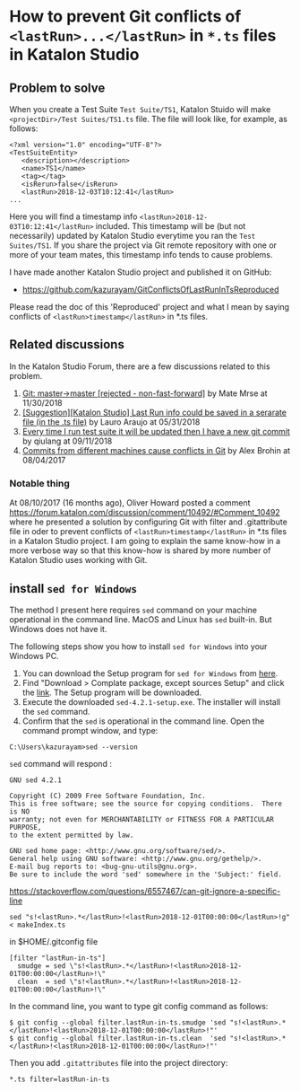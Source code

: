 # How to prevent Git conflicts of `<lastRun>...</lastRun>` in `*.ts` files in Katalon Studio

## Problem to solve

When you create a Test Suite `Test Suite/TS1`, Katalon Stuido will make `<projectDir>/Test Suites/TS1.ts` file. The file will look like, for example, as follows:
```
<?xml version="1.0" encoding="UTF-8"?>
<TestSuiteEntity>
   <description></description>
   <name>TS1</name>
   <tag></tag>
   <isRerun>false</isRerun>
   <lastRun>2018-12-03T10:12:41</lastRun>
...
```
Here you will find a timestamp info `<lastRun>2018-12-03T10:12:41</lastRun>` included. This timestamp will be (but not necessarily) updated by Katalon Studio everytime you ran the `Test Suites/TS1`. If you share the project via Git remote repository with one or more of your team mates, this timestamp info tends to cause problems.

I have made another Katalon Studio project and published it on GitHub:
- https://github.com/kazurayam/GitConflictsOfLastRunInTsReproduced

Please read the doc of this 'Reproduced' project and what I mean by saying conflicts of `<lastRun>timestamp</lastRun>` in \*.ts files.

## Related discussions

In the Katalon Studio Forum, there are a few discussions related to this problem.

1. [Git: master->master \[rejected - non-fast-forward\]](https://forum.katalon.com/discussion/11284/git-master-master-rejected-non-fast-forward) by Mate Mrse at 11/30/2018
2. [\[Suggestion\]\[Katalon Studio\] Last Run info could be saved in a serarate file \(in the .ts file\)](https://forum.katalon.com/discussion/7146/suggestion-katalon-studio-last-run-info-could-be-saved-in-a-separate-fille-not-in-the-ts-file) by Lauro Araujo at 05/31/2018
3. [Every time I run test suite it will be updated then I have a new git commit](https://forum.katalon.com/discussion/9587/every-time-i-run-test-suite--it--will-be-updated-then-i-have-a-new-git-commit) by qiulang at 09/11/2018
4. [Commits from different machines cause conflicts in Git](https://forum.katalon.com/discussion/4881/commits-from-different-machines-cause-conflicts-in-git) by Alex Brohin at 08/04/2017

### Notable thing

At 08/10/2017 (16 months ago), Oliver Howard posted a comment https://forum.katalon.com/discussion/comment/10492/#Comment_10492 where he presented a solution by configuring Git with filter and .gitattribute file in oder to prevent conflicts of `<lastRun>timestamp</lastRun>` in \*.ts files in a Katalon Studio project. I am going to explain the same know-how in a more verbose way so that this know-how is shared by more number of Katalon Studio uses working with Git.



## install `sed for Windows`

The method I present here requires `sed` command on your machine operational in the command line. MacOS and Linux has `sed` built-in. But Windows does not have it.

The following steps show you how to install `sed for Windows` into your Windows PC.

1. You can download the Setup program for `sed for Windows` from [here](http://gnuwin32.sourceforge.net/packages/sed.htm).
2. Find "Download > Complate package, except sources Setup" and click the [link](http://sourceforge.net/projects/gnuwin32/files//sed/4.2.1/sed-4.2.1-setup.exe/download). The Setup program will be downloaded.
3. Execute the downloaded `sed-4.2.1-setup.exe`. The installer will install the `sed` command.
4. Confirm that the `sed` is operational in the command line. Open the command prompt window, and type:

```
C:\Users\kazurayam>sed --version
```
`sed` command will respond :
```
GNU sed 4.2.1

Copyright (C) 2009 Free Software Foundation, Inc.
This is free software; see the source for copying conditions.  There is NO
warranty; not even for MERCHANTABILITY or FITNESS FOR A PARTICULAR PURPOSE,
to the extent permitted by law.

GNU sed home page: <http://www.gnu.org/software/sed/>.
General help using GNU software: <http://www.gnu.org/gethelp/>.
E-mail bug reports to: <bug-gnu-utils@gnu.org>.
Be sure to include the word 'sed' somewhere in the 'Subject:' field.
```





https://stackoverflow.com/questions/6557467/can-git-ignore-a-specific-line


`sed "s!<lastRun>.*</lastRun>!<lastRun>2018-12-01T00:00:00</lastRun>!g" < makeIndex.ts`


in $HOME/.gitconfig file
```
[filter "lastRun-in-ts"]
  smudge = sed \"s!<lastRun>.*</lastRun>!<lastRun>2018-12-01T00:00:00</lastRun>!\"
  clean  = sed \"s!<lastRun>.*</lastRun>!<lastRun>2018-12-01T00:00:00</lastRun>!\"
```

In the command line, you want to type git config command as follows:
```
$ git config --global filter.lastRun-in-ts.smudge 'sed "s!<lastRun>.*</lastRun>!<lastRun>2018-12-01T00:00:00</lastRun>!"'
$ git config --global filter.lastRun-in-ts.clean  'sed "s!<lastRun>.*</lastRun>!<lastRun>2018-12-01T00:00:00</lastRun>!"'
```

Then you add `.gitattributes` file into the project directory:
```
*.ts filter=lastRun-in-ts
```
